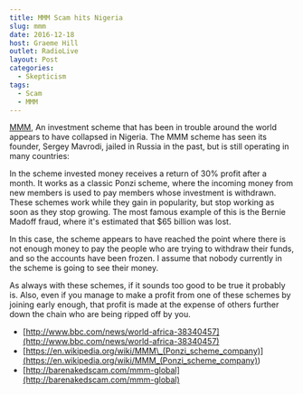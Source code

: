 ```yaml
---
title: MMM Scam hits Nigeria
slug: mmm
date: 2016-12-18
host: Graeme Hill
outlet: RadioLive
layout: Post
categories:
  - Skepticism
tags:
  - Scam
  - MMM
---
```


[MMM](http://mmmglobal.org/mmm_abroad/), An investment scheme that has been in trouble around the world appears to have collapsed in Nigeria. The MMM scheme has seen its founder, Sergey Mavrodi, jailed in Russia in the past, but is still operating in many countries:

<!-- more -->

In the scheme invested money receives a return of 30% profit after a month. It works as a classic Ponzi scheme, where the incoming money from new members is used to pay members whose investment is withdrawn. These schemes work while they gain in popularity, but stop working as soon as they stop growing. The most famous example of this is the Bernie Madoff fraud, where it's estimated that $65 billion was lost.

In this case, the scheme appears to have reached the point where there is not enough money to pay the people who are trying to withdraw their funds, and so the accounts have been frozen. I assume that nobody currently in the scheme is going to see their money.

As always with these schemes, if it sounds too good to be true it probably is. Also, even if you manage to make a profit from one of these schemes by joining early enough, that profit is made at the expense of others further down the chain who are being ripped off by you.

- [http://www.bbc.com/news/world-africa-38340457](http://www.bbc.com/news/world-africa-38340457)
- [https://en.wikipedia.org/wiki/MMM\_(Ponzi_scheme_company)](<https://en.wikipedia.org/wiki/MMM_(Ponzi_scheme_company)>)
- [http://barenakedscam.com/mmm-global](http://barenakedscam.com/mmm-global)
